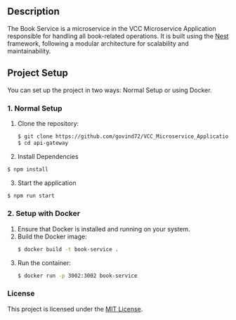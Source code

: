 ## Description

The Book Service is a microservice in the VCC Microservice Application responsible for handling all book-related operations. It is built using the [Nest](https://github.com/nestjs/nest) framework, following a modular architecture for scalability and maintainability.

## Project Setup

You can set up the project in two ways: Normal Setup or using Docker.

### 1. Normal Setup

1. Clone the repository:
   ```bash
   $ git clone https://github.com/govind72/VCC_Microservice_Application.git
   $ cd api-gateway
   ```
2. Install Dependencies
  ```bash
  $ npm install
  ```
3. Start the application
  ```bash
  $ npm run start
  ```

### 2. Setup with Docker
1. Ensure that Docker is installed and running on your system.
2. Build the Docker image:
   ```bash
   $ docker build -t book-service .
   ```
3. Run the container:
   ```bash
   $ docker run -p 3002:3002 book-service
   ```


### License

This project is licensed under the [MIT License](https://opensource.org/licenses/MIT).
